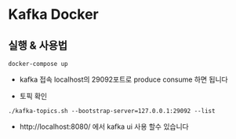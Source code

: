 # Kafka Docker

## 실행 & 사용법

```
docker-compose up
```

* kafka 접속
localhost의 29092포트로 produce consume 하면 됩니다

* 토픽 확인
```
./kafka-topics.sh --bootstrap-server=127.0.0.1:29092 --list 
```

* http://localhost:8080/ 에서 kafka ui 사용 할수 있습니다